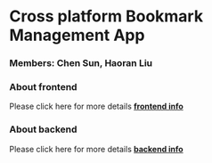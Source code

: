 # Cross platform Bookmark Management App
### Members: Chen Sun, Haoran Liu
### About frontend
Please click here for more details [**frontend info**](https://github.com/MeditatorE/Cross-platform-Bookmark-Management-App/tree/main/CPBM_frontend)

### About backend
Please click here for more details [**backend info**](https://github.com/MeditatorE/Cross-platform-Bookmark-Management-App/tree/main/CPBM_backend)
